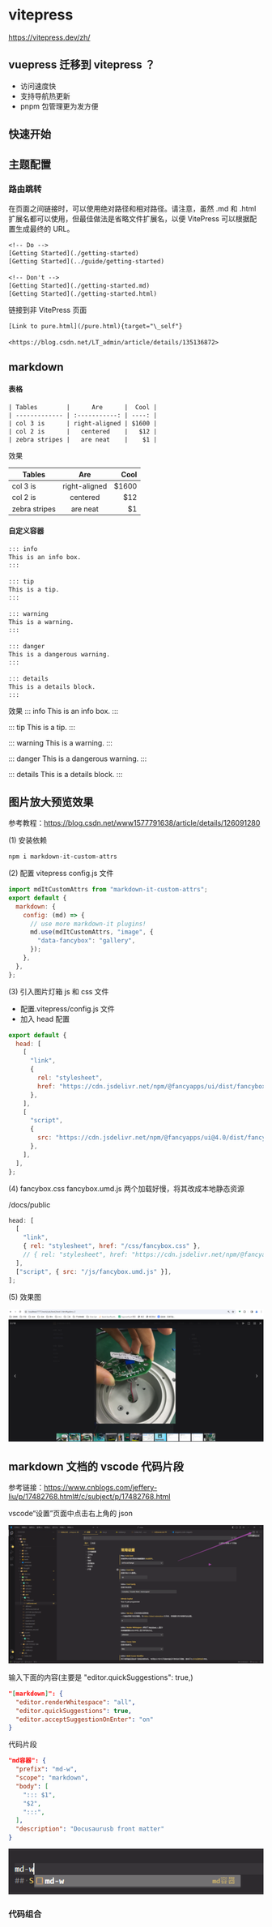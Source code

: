 # vitepress

https://vitepress.dev/zh/

## vuepress 迁移到 vitepress ？

- 访问速度快
- 支持导航热更新
- pnpm 包管理更为发方便

## 快速开始

## 主题配置

### 路由跳转

在页面之间链接时，可以使用绝对路径和相对路径。请注意，虽然 .md 和 .html 扩展名都可以使用，但最佳做法是省略文件扩展名，以便 VitePress 可以根据配置生成最终的 URL。

```
<!-- Do -->
[Getting Started](./getting-started)
[Getting Started](../guide/getting-started)

<!-- Don't -->
[Getting Started](./getting-started.md)
[Getting Started](./getting-started.html)
```

链接到非 VitePress 页面

```
[Link to pure.html](/pure.html){target="\_self"}

<https://blog.csdn.net/LT_admin/article/details/135136872>
```

## markdown

#### 表格

```
| Tables        |      Are      |  Cool |
| ------------- | :-----------: | ----: |
| col 3 is      | right-aligned | $1600 |
| col 2 is      |   centered    |   $12 |
| zebra stripes |   are neat    |    $1 |
```

效果

| Tables        |      Are      |  Cool |
| ------------- | :-----------: | ----: |
| col 3 is      | right-aligned | $1600 |
| col 2 is      |   centered    |   $12 |
| zebra stripes |   are neat    |    $1 |

#### 自定义容器

```
::: info
This is an info box.
:::

::: tip
This is a tip.
:::

::: warning
This is a warning.
:::

::: danger
This is a dangerous warning.
:::

::: details
This is a details block.
:::
```

效果
::: info
This is an info box.
:::

::: tip
This is a tip.
:::

::: warning
This is a warning.
:::

::: danger
This is a dangerous warning.
:::

::: details
This is a details block.
:::

## 图片放大预览效果

参考教程：<https://blog.csdn.net/www1577791638/article/details/126091280>

(1) 安装依赖

```sh
npm i markdown-it-custom-attrs
```

(2) 配置 vitepress config.js 文件

```js
import mdItCustomAttrs from "markdown-it-custom-attrs";
export default {
  markdown: {
    config: (md) => {
      // use more markdown-it plugins!
      md.use(mdItCustomAttrs, "image", {
        "data-fancybox": "gallery",
      });
    },
  },
};
```

(3) 引入图片灯箱 js 和 css 文件

- 配置.vitepress/config.js 文件
- 加入 head 配置

```js
export default {
  head: [
    [
      "link",
      {
        rel: "stylesheet",
        href: "https://cdn.jsdelivr.net/npm/@fancyapps/ui/dist/fancybox.css",
      },
    ],
    [
      "script",
      {
        src: "https://cdn.jsdelivr.net/npm/@fancyapps/ui@4.0/dist/fancybox.umd.js",
      },
    ],
  ],
};
```

(4) fancybox.css fancybox.umd.js 两个加载好慢，将其改成本地静态资源

/docs/public

```js
head: [
  [
    "link",
    { rel: "stylesheet", href: "/css/fancybox.css" },
    // { rel: "stylesheet", href: "https://cdn.jsdelivr.net/npm/@fancyapps/ui/dist/fancybox.css" },
  ],
  ["script", { src: "/js/fancybox.umd.js" }],
];
```

(5) 效果图

![alt text](img/image.png)

## markdown 文档的 vscode 代码片段

参考链接：<https://www.cnblogs.com/jeffery-liu/p/17482768.html#/c/subject/p/17482768.html>

vscode“设置”页面中点击右上角的 json

![alt text](img/image-1.png)

输入下面的内容(主要是 "editor.quickSuggestions": true,)

```json
"[markdown]": {
  "editor.renderWhitespace": "all",
  "editor.quickSuggestions": true,
  "editor.acceptSuggestionOnEnter": "on"
}
```

代码片段

```json
"md容器": {
  "prefix": "md-w",
  "scope": "markdown",
  "body": [
    "::: $1",
    "$2",
    ":::",
  ],
  "description": "Docusaurusb front matter"
}
```

![alt text](img/image-2.png)

### 代码组合

